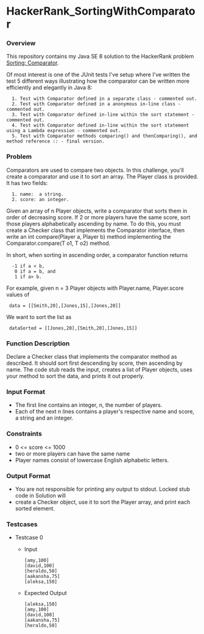 # HackerRank_SortingWithComparator

### Overview

This repository contains my Java SE 8 solution to the HackerRank problem [Sorting: Comparator](https://www.hackerrank.com/challenges/ctci-comparator-sorting/problem).

Of most interest is one of the JUnit tests I've setup where I've written the test 5 different 
ways illustrating how the comparator can be written more efficiently and elegantly in Java 8:

      1. Test with Comparator defined in a separate class - commented out.
      2. Test with Comparator defined in a anonymous in-line class - commented out.
      3. Test with Comparator defined in-line within the sort statement - commented out.
      4. Test with Comparator defined in-line within the sort statement using a Lambda expression - commented out.
      5. Test with Comparator methods comparing() and thenComparing(), and method reference :: - final version.  

### Problem 
 
Comparators are used to compare two objects. In this challenge, you'll create a comparator and 
use it to sort an array. The Player class is provided. It has two fields:

      1. name:  a string.
      2. score: an integer.
     
Given an array of n Player objects, write a comparator that sorts them in order of decreasing 
score. If 2 or more players have the same score, sort those players alphabetically ascending by 
name. To do this, you must create a Checker class that implements the Comparator interface, then 
write an int compare(Player a, Player b) method implementing the Comparator.compare(T o1, T o2) 
method.
   
In short, when sorting in ascending order, a comparator function returns

      -1 if a < b, 
       0 if a = b, and
       1 if a> b.
   
For example, given n = 3 Player objects with Player.name, Player.score values of 

     data = [[Smith,20],[Jones,15],[Jones,20]]
     
We want to sort the list as

     dataSorted = [[Jones,20],[Smith,20],[Jones,15]]
   
### Function Description

Declare a Checker class that implements the comparator method as described. It should sort 
first descending by score, then ascending by name. The code stub reads the input, creates a 
list of Player objects, uses your method to sort the data, and prints it out properly.
   
### Input Format
 
   - The first line contains an integer, n, the number of players.
   - Each of the next n lines contains a player's respective name and score, a string and an integer.
 
### Constraints
 
   - 0 <= score <= 1000
   - two or more players can have the same name
   - Player names consist of lowercase English alphabetic letters.
 
### Output Format
 
   - You are not responsible for printing any output to stdout. Locked stub code in Solution will 
   - create a Checker object, use it to sort the Player array, and print each sorted element.

### Testcases
   
   - Testcase 0 
      - Input
      
		    [amy,100]
		    [david,100]
		    [heraldo,50]
		    [aakansha,75]
		    [aleksa,150]   
        
      - Expected Output
      
		    [aleksa,150]   
		    [amy,100]
		    [david,100]
		    [aakansha,75]
		    [heraldo,50]
